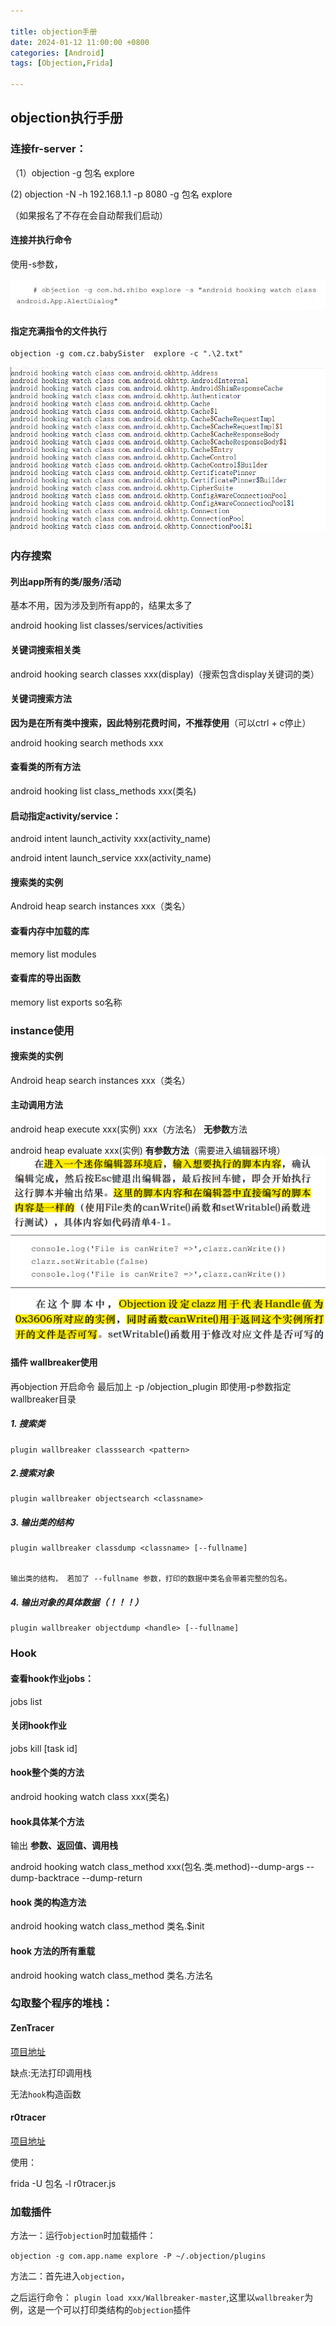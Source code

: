 ```yaml
---

title: objection手册
date: 2024-01-12 11:00:00 +0800
categories: [Android]
tags: [Objection,Frida]

---
```

## objection执行手册
### 连接fr-server：

（1）objection -g 包名 explore

   (2)  objection -N -h 192.168.1.1 -p 8080 -g 包名 explore

（如果报名了不存在会自动帮我们启动）

#### 连接并执行命令

使用-s参数，

![1699193193614](/assets/image/2024-01-12-objection手册/1699193193614.png)

#### 指定充满指令的文件执行

```shell
objection -g com.cz.babySister  explore -c ".\2.txt"
```

![1699270132281](/assets/image/2024-01-12-objection手册/1699270132281.png)

### 内存搜索



#### 列出app所有的类/服务/活动

基本不用，因为涉及到所有app的，结果太多了

android hooking list classes/services/activities

#### 关键词搜索相关类

android hooking search  classes xxx(display)（搜索包含display关键词的类）

#### 关键词搜索方法

**因为是在所有类中搜索，因此特别花费时间，不推荐使用**（可以ctrl + c停止）

android hooking search methods xxx

#### 查看类的所有方法

android hooking list class_methods xxx(类名)

####  启动指定activity/service：

android intent launch_activity  xxx(activity_name)

android intent launch_service  xxx(activity_name)

#### 搜索类的实例

Android heap search instances xxx（类名）



#### 查看内存中加载的库 

memory list modules 

#### 查看库的导出函数 

memory list exports so名称 




### instance使用

#### 搜索类的实例

Android heap search instances xxx（类名）

#### 主动调用方法

android heap execute  xxx(实例) xxx（方法名）    **无参数**方法

android heap evaluate xxx(实例)                                **有参数方法**（需要进入编辑器环境）![1699188192004](/assets/image/2024-01-12-objection手册/1699188192004.png)![1699188234514](/assets/image/2024-01-12-objection手册/1699188234514.png)![1699188224744](/assets/image/2024-01-12-objection手册/1699188224744.png)



####  插件 wallbreaker使用

再objection 开启命令 最后加上 -p /objection_plugin 即使用-p参数指定 wallbreaker目录

##### 1. 搜索类

```
plugin wallbreaker classsearch <pattern>
```

##### 2.搜索对象

```
plugin wallbreaker objectsearch <classname>
```

##### 3. 输出类的结构

```
plugin wallbreaker classdump <classname> [--fullname]

 
输出类的结构， 若加了 --fullname 参数，打印的数据中类名会带着完整的包名。
```

##### 4. 输出对象的具体数据（！！！）

```
plugin wallbreaker objectdump <handle> [--fullname]
```
### Hook

#### 查看hook作业jobs：

jobs list

#### 关闭hook作业

jobs kill [task id]

#### hook整个类的方法

android hooking watch class xxx(类名)

#### hook具体某个方法

输出 **参数、返回值、调用栈** 

android hooking watch class_method xxx(包名.类.method)--dump-args --dump-backtrace --dump-return 

#### hook 类的构造方法 

android hooking watch class_method 类名.$init 

#### hook 方法的所有重载 

android hooking watch class_method 类名.方法名 



### 勾取整个程序的堆栈：

#### ZenTracer

 [项目地址](https://github.com/hluwa/ZenTracer) 

缺点:无法打印调用栈

无法`hook`构造函数

#### r0tracer

 [项目地址](https://github.com/r0ysue/r0tracer) 

使用：

frida -U 包名 -l r0tracer.js



### 加载插件

方法一：运行`objection`时加载插件：

`objection -g com.app.name explore -P ~/.objection/plugins`  

方法二：首先进入`objection`，

之后运行命令： `plugin load xxx/Wallbreaker-master`,这里以`wallbreaker`为例，这是一个可以打印类结构的`objection`插件



